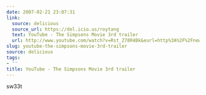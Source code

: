 ```yaml
---
date: 2007-02-21 23:07:31
link:
  source: delicious
  source_url: https://del.icio.us/roytang
  text: YouTube - The Simpsons Movie 3rd trailer
  url: http://www.youtube.com/watch?v=Rst_Z78R4Bk&eurl=http%3A%2F%2Fnewshutch.com%2F
slug: youtube-the-simpsons-movie-3rd-trailer
source: delicious
tags:
- ''
title: YouTube - The Simpsons Movie 3rd trailer
---
```


sw33t